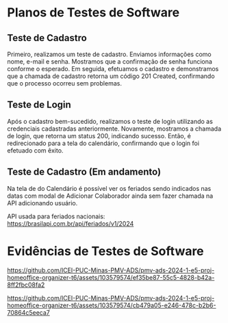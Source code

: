 # Planos de Testes de Software

## Teste de Cadastro
Primeiro, realizamos um teste de cadastro. Enviamos informações como nome, e-mail e senha. Mostramos que a confirmação de senha funciona conforme o esperado. Em seguida, efetuamos o cadastro e demonstramos que a chamada de cadastro retorna um código 201 Created, confirmando que o processo ocorreu sem problemas.

## Teste de Login
Após o cadastro bem-sucedido, realizamos o teste de login utilizando as credenciais cadastradas anteriormente. Novamente, mostramos a chamada de login, que retorna um status 200, indicando sucesso. Então, é redirecionado para a tela do calendário, confirmando que o login foi efetuado com êxito.

## Teste de Cadastro (Em andamento)

Na tela de do Calendário é possível ver os feriados sendo indicados nas datas com modal de Adicionar Colaborador ainda sem fazer chamada na API adicionando usuário.

API usada para feriados nacionais: https://brasilapi.com.br/api/feriados/v1/2024
 
# Evidências de Testes de Software

https://github.com/ICEI-PUC-Minas-PMV-ADS/pmv-ads-2024-1-e5-proj-homeoffice-organizer-t6/assets/103579574/ef35be87-55c5-4828-b42a-8ff2fbc08fa2

https://github.com/ICEI-PUC-Minas-PMV-ADS/pmv-ads-2024-1-e5-proj-homeoffice-organizer-t6/assets/103579574/cb479a05-e246-478c-b2b6-70864c5eeca7



